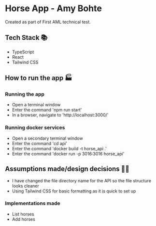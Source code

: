 # Horse App - Amy Bohte
Created as part of First AML technical test.

## Tech Stack 📚
- TypeScript
- React
- Tailwind CSS

## How to run the app 🏭
### Running the app
- Open a terminal window
- Enter the command 'npm run start'
- In a browser, navigate to 'http://localhost:3000/'

### Running docker services
- Open a secondary terminal window
- Enter the command 'cd api'
- Enter the command 'docker build -t horse_api .'
- Enter the command 'docker run -p 3016:3016 horse_api'

## Assumptions made/design decisions 👩‍🎨
- I have changed the file directory name for the API so the file structure looks cleaner
- Using Tailwind CSS for basic formatting as it is quick to set up

### Implementations made
- List horses
- Add horses